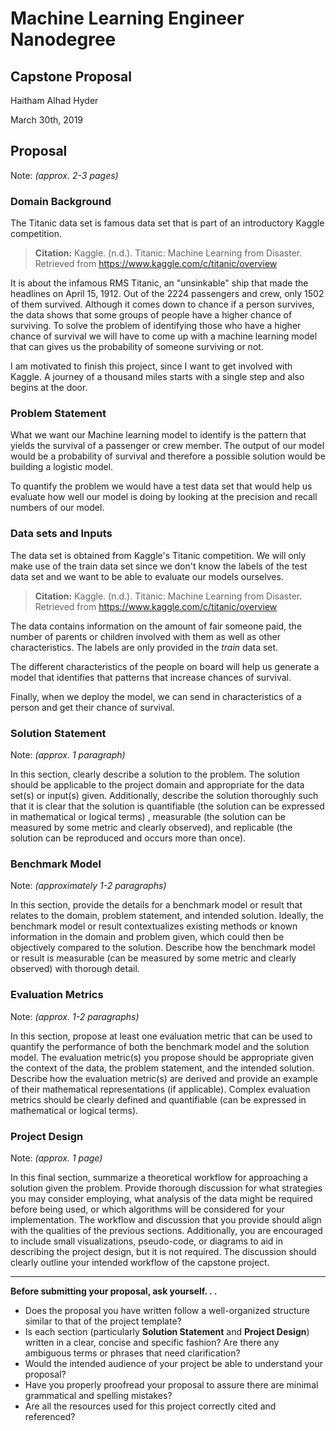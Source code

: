# Machine Learning Engineer Nanodegree

## Capstone Proposal

Haitham Alhad Hyder

March 30th, 2019

## Proposal

Note: _(approx. 2-3 pages)_

### Domain Background

The Titanic data set is famous data set that is part of an introductory Kaggle competition.

> **Citation:** Kaggle. (n.d.). Titanic: Machine Learning from Disaster. Retrieved from <https://www.kaggle.com/c/titanic/overview>

It is about the infamous RMS Titanic, an "unsinkable" ship that made the headlines on April 15, 1912. Out of the 2224 passengers and crew, only 1502 of them survived. Although it comes down to chance if a person survives, the data shows that some groups of people have a higher chance of surviving. To solve the problem of identifying those who have a higher chance of survival we will have to come up with a machine learning model that can gives us the probability of someone surviving or not.

I am motivated to finish this project, since I want to get involved with Kaggle. A journey of a thousand miles starts with a single step and also begins at the door.

### Problem Statement

What we want our Machine learning model to identify is the pattern that yields the survival of a passenger or crew member. The output of our model would be a probability of survival and therefore a possible solution would be building a logistic model.

To quantify the problem we would have a test data set that would help us evaluate how well our model is doing by looking at the precision and recall numbers of our model.

### Data sets and Inputs

The data set is obtained from Kaggle's Titanic competition. We will only make use of the train data set since we don't know the labels of the test data set and we want to be able to evaluate our models ourselves.

> **Citation:** Kaggle. (n.d.). Titanic: Machine Learning from Disaster. Retrieved from <https://www.kaggle.com/c/titanic/overview>

The data contains information on the amount of fair someone paid, the number of parents or children involved with them as well as other characteristics. The labels are only provided in the _train_ data set.

The different characteristics of the people on board will help us generate a model that identifies that patterns that increase chances of survival.

Finally, when we deploy the model, we can send in characteristics of a person and get their chance of survival.

### Solution Statement

Note: _(approx. 1 paragraph)_

In this section, clearly describe a solution to the problem. The solution should be applicable to the project domain and appropriate for the data set(s) or input(s) given. Additionally, describe the solution thoroughly such that it is clear that the solution is quantifiable (the solution can be expressed in mathematical or logical terms) , measurable (the solution can be measured by some metric and clearly observed), and replicable (the solution can be reproduced and occurs more than once).

### Benchmark Model

Note: _(approximately 1-2 paragraphs)_

In this section, provide the details for a benchmark model or result that relates to the domain, problem statement, and intended solution. Ideally, the benchmark model or result contextualizes existing methods or known information in the domain and problem given, which could then be objectively compared to the solution. Describe how the benchmark model or result is measurable (can be measured by some metric and clearly observed) with thorough detail.

### Evaluation Metrics

Note: _(approx. 1-2 paragraphs)_

In this section, propose at least one evaluation metric that can be used to quantify the performance of both the benchmark model and the solution model. The evaluation metric(s) you propose should be appropriate given the context of the data, the problem statement, and the intended solution. Describe how the evaluation metric(s) are derived and provide an example of their mathematical representations (if applicable). Complex evaluation metrics should be clearly defined and quantifiable (can be expressed in mathematical or logical terms).

### Project Design

Note: _(approx. 1 page)_

In this final section, summarize a theoretical workflow for approaching a solution given the problem. Provide thorough discussion for what strategies you may consider employing, what analysis of the data might be required before being used, or which algorithms will be considered for your implementation. The workflow and discussion that you provide should align with the qualities of the previous sections. Additionally, you are encouraged to include small visualizations, pseudo-code, or diagrams to aid in describing the project design, but it is not required. The discussion should clearly outline your intended workflow of the capstone project.

-----------

**Before submitting your proposal, ask yourself. . .**

- Does the proposal you have written follow a well-organized structure similar to that of the project template?
- Is each section (particularly **Solution Statement** and **Project Design**) written in a clear, concise and specific fashion? Are there any ambiguous terms or phrases that need clarification?
- Would the intended audience of your project be able to understand your proposal?
- Have you properly proofread your proposal to assure there are minimal grammatical and spelling mistakes?
- Are all the resources used for this project correctly cited and referenced?
